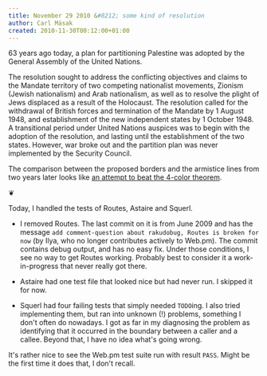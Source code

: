 ```yaml
---
title: November 29 2010 &#8212; some kind of resolution
author: Carl Mäsak
created: 2010-11-30T00:12:00+01:00
---
```

63 years ago today, a plan for partitioning Palestine was adopted by the General Assembly of the United Nations.

<div class="quote">The resolution sought to address the conflicting objectives and claims to the Mandate territory of two competing nationalist movements, Zionism (Jewish nationalism) and Arab nationalism, as well as to resolve the plight of Jews displaced as a result of the Holocaust. The resolution called for the withdrawal of British forces and termination of the Mandate by 1 August 1948, and establishment of the new independent states by 1 October 1948. A transitional period under United Nations auspices was to begin with the adoption of the resolution, and lasting until the establishment of the two states. However, war broke out and the partition plan was never implemented by the Security Council.</div>

The comparison between the proposed borders and the armistice lines from two years later looks like [an attempt to beat the 4-color theorem](http://en.wikipedia.org/wiki/File:1947-UN-Partition-Plan-1949-Armistice-Comparison.png).

<p class='separator'>&#10086;</p>

Today, I handled the tests of Routes, Astaire and Squerl.

* I removed Routes. The last commit on it is from June 2009 and has the message `add comment-question about rakudobug, Routes is broken for now` (by Ilya, who no longer contributes actively to Web.pm). The commit contains debug output, and has no easy fix. Under those conditions, I see no way to get Routes working. Probably best to consider it a work-in-progress that never really got there.

* Astaire had one test file that looked nice but had never run. I skipped it for now.

* Squerl had four failing tests that simply needed `TODO`ing. I also tried implementing them, but ran into unknown (!) problems, something I don't often do nowadays. I got as far in my diagnosing the problem as identifying that it occurred in the boundary between a caller and a callee. Beyond that, I have no idea what's going wrong.

It's rather nice to see the Web.pm test suite run with result `PASS`. Might be the first time it does that, I don't recall.
